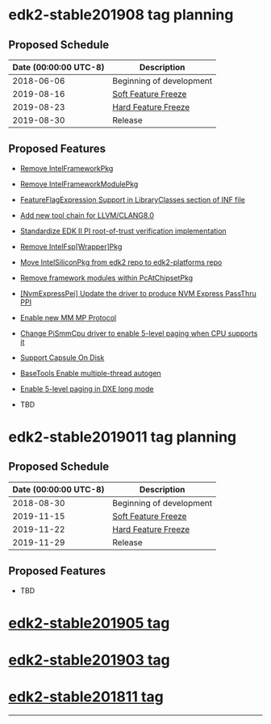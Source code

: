 # edk2-stable201908 tag planning

## Proposed Schedule

| Date (00:00:00 UTC-8)| Description                              |
| ---------------------| ---------------------------------------- |
| 2018-06-06           | Beginning of development                 |
| 2019-08-16           | [Soft Feature Freeze](SoftFeatureFreeze) |
| 2019-08-23           | [Hard Feature Freeze](HardFeatureFreeze) |
| 2019-08-30           | Release                                  |

## Proposed Features
* [Remove IntelFrameworkPkg](https://bugzilla.tianocore.org/show_bug.cgi?id=1604)
* [Remove IntelFrameworkModulePkg](https://bugzilla.tianocore.org/show_bug.cgi?id=1605)
* [FeatureFlagExpression Support in LibraryClasses section of INF file](https://bugzilla.tianocore.org/show_bug.cgi?id=1446)
* [Add new tool chain for LLVM/CLANG8.0](https://bugzilla.tianocore.org/show_bug.cgi?id=1603)
* [Standardize EDK II PI root-of-trust verification implementation](https://bugzilla.tianocore.org/show_bug.cgi?id=1617)
* [Remove IntelFsp[Wrapper]Pkg](https://bugzilla.tianocore.org/show_bug.cgi?id=1819)
* [Move IntelSiliconPkg from edk2 repo to edk2-platforms repo](https://bugzilla.tianocore.org/show_bug.cgi?id=1890)
* [Remove framework modules within PcAtChipsetPkg](https://bugzilla.tianocore.org/show_bug.cgi?id=1844)
* [[NvmExpressPei] Update the driver to produce NVM Express PassThru PPI](https://bugzilla.tianocore.org/show_bug.cgi?id=1879)
* [Enable new MM MP Protocol](https://bugzilla.tianocore.org/show_bug.cgi?id=1937)
* [Change PiSmmCpu driver to enable 5-level paging when CPU supports it](https://bugzilla.tianocore.org/show_bug.cgi?id=1946)
* [Support Capsule On Disk](https://bugzilla.tianocore.org/show_bug.cgi?id=1852)
* [BaseTools Enable multiple-thread autogen](https://bugzilla.tianocore.org/show_bug.cgi?id=1875)
* [Enable 5-level paging in DXE long mode](https://bugzilla.tianocore.org/show_bug.cgi?id=2008)

* TBD

# edk2-stable2019011 tag planning

## Proposed Schedule

| Date (00:00:00 UTC-8)| Description                              |
| ---------------------| ---------------------------------------- |
| 2018-08-30           | Beginning of development                 |
| 2019-11-15           | [Soft Feature Freeze](SoftFeatureFreeze) |
| 2019-11-22           | [Hard Feature Freeze](HardFeatureFreeze) |
| 2019-11-29           | Release                                  |

## Proposed Features
* TBD

# [edk2-stable201905 tag](https://github.com/tianocore/edk2/releases/tag/edk2-stable201905)
# [edk2-stable201903 tag](https://github.com/tianocore/edk2/releases/tag/edk2-stable201903)
# [edk2-stable201811 tag](https://github.com/tianocore/edk2/releases/tag/edk2-stable201811)

---
